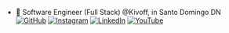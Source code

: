 - 🏢 Software Engineer (Full Stack) @Kivoff, in Santo Domingo DN 
[![GitHub](https://img.shields.io/badge/github-%23121011.svg?style=for-the-badge&logo=github&logoColor=white)](https://github.com/YordiMarte)
[![Instagram](https://img.shields.io/badge/Instagram-%23E4405F.svg?style=for-the-badge&logo=Instagram&logoColor=white)](https://instagram.com/yordimarte.io)
[![LinkedIn](https://img.shields.io/badge/linkedin-%230077B5.svg?style=for-the-badge&logo=linkedin&logoColor=white)](https://linkedin.com/in/yordimarte)
[![YouTube](https://img.shields.io/badge/YouTube-%23FF0000.svg?style=for-the-badge&logo=YouTube&logoColor=white)](https://youtube.com/@YordiMarteio)
